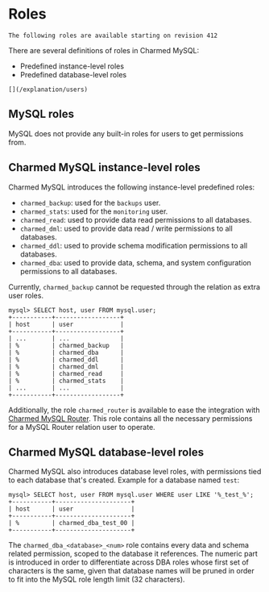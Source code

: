 # Roles

```{note}
The following roles are available starting on revision 412
```

There are several definitions of roles in Charmed MySQL:
* Predefined instance-level roles
* Predefined database-level roles

```{seealso}
[](/explanation/users)
```

## MySQL roles
MySQL does not provide any built-in roles for users to get permissions from.

## Charmed MySQL instance-level roles

Charmed MySQL introduces the following instance-level predefined roles:

* `charmed_backup`: used for the `backups` user.
* `charmed_stats`: used for the `monitoring` user.
* `charmed_read`: used to provide data read permissions to all databases.
* `charmed_dml`: used to provide data read / write permissions to all databases.
* `charmed_ddl`: used to provide schema modification permissions to all databases.
* `charmed_dba`: used to provide data, schema, and system configuration permissions to all databases.
 
Currently, `charmed_backup` cannot be requested through the relation as extra user roles.

```text
mysql> SELECT host, user FROM mysql.user;
+-----------+------------------+
| host      | user             |
+-----------+------------------+
| ...       | ...              |
| %         | charmed_backup   |
| %         | charmed_dba      |
| %         | charmed_ddl      |
| %         | charmed_dml      |
| %         | charmed_read     |
| %         | charmed_stats    |
| ...       | ...              |
+-----------+------------------+
```

Additionally, the role `charmed_router` is available to ease the integration with [Charmed MySQL Router](https://charmhub.io/mysql-router).
This role contains all the necessary permissions for a MySQL Router relation user to operate.

## Charmed MySQL database-level roles

Charmed MySQL also introduces database level roles, with permissions tied to each database that's created.
Example for a database named `test`:

```text
mysql> SELECT host, user FROM mysql.user WHERE user LIKE '%_test_%';
+-----------+---------------------+
| host      | user                |
+-----------+---------------------+
| %         | charmed_dba_test_00 |
+-----------+---------------------+
```

The `charmed_dba_<database>_<num>` role contains every data and schema related permission, scoped to the database it references.
The numeric part is introduced in order to differentiate across DBA roles whose first set of characters is the same,
given that database names will be pruned in order to fit into the MySQL role length limit (32 characters).
